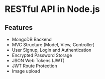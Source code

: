 # RESTful API in Node.js

## Features
+   MongoDB Backend
+   MVC Structure (Model, View, Controller)
+   User Signup, Login and Authentication
+   Encrypted Password Storage
+   JSON Web Tokens (JWT)
+   JWT Route Protection
+   Image upload

